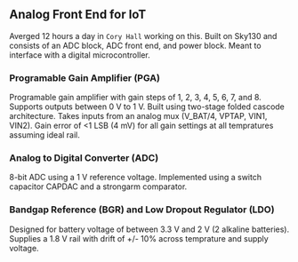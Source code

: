 ## Analog Front End for IoT 
Averged 12 hours a day in `Cory Hall` working on this. Built on Sky130 and consists of an ADC block, ADC front end, and power block. Meant to interface with a digital microcontroller. 

### Programable Gain Amplifier (PGA) 
Programable gain amplifier with gain steps of 1, 2, 3, 4, 5, 6, 7, and 8. Supports outputs between 0 V to 1 V. Built using two-stage folded cascode architecture. Takes inputs from an analog mux (V_BAT/4, VPTAP, VIN1, VIN2). Gain error of <1 LSB (4 mV) for all gain settings at all tempratures assuming ideal rail.

### Analog to Digital Converter (ADC) 
8-bit ADC using a 1 V reference voltage. Implemented using a switch capacitor CAPDAC and a strongarm comparator. 

### Bandgap Reference (BGR) and Low Dropout Regulator (LDO) 
Designed for battery voltage of between 3.3 V and 2 V (2  alkaline batteries). Supplies a 1.8 V rail with drift of +/- 10% across temprature and supply voltage. 
